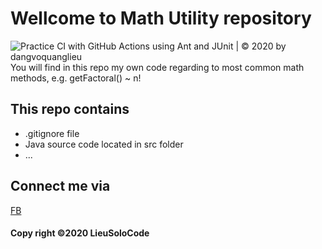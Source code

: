 # Wellcome to Math Utility repository
![Practice CI with GitHub Actions using Ant and JUnit | © 2020 by dangvoquanglieu](https://github.com/dangvoquanglieu/se1430/workflows/Practice%20CI%20with%20GitHub%20Actions%20using%20Ant%20and%20JUnit%20%7C%20%C2%A9%202020%20by%20dangvoquanglieu/badge.svg)<br>
You will find in this repo my own code
regarding to most common math methods, e.g.
getFactoral() ~ n!

## This repo contains 
* .gitignore file
* Java source code located in src folder
* ...

## Connect me via
[FB](https://www.facebook.com/profile.php?id=100008486074424)

#### Copy right ©2020 LieuSoloCode
